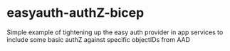 # easyauth-authZ-bicep
Simple example of tightening up the easy auth provider in app services to include some basic authZ against specific objectIDs from AAD
